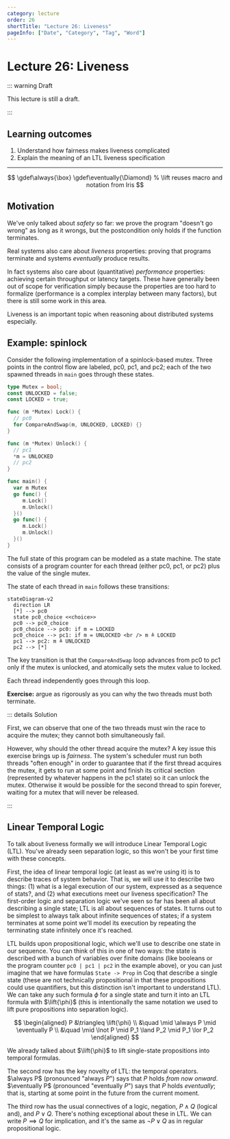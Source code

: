```yaml
---
category: lecture
order: 26
shortTitle: "Lecture 26: Liveness"
pageInfo: ["Date", "Category", "Tag", "Word"]
---
```


# Lecture 26: Liveness

::: warning Draft

This lecture is still a draft.

:::

## Learning outcomes

1. Understand how fairness makes liveness complicated
2. Explain the meaning of an LTL liveness specification

---

$$
\gdef\always{\box}
\gdef\eventually{\Diamond}
% \lift reuses macro and notation from Iris
$$

<!-- @include: ./macros.snippet.md -->

## Motivation

We've only talked about _safety_ so far: we prove the program "doesn't go wrong" as long as it wrongs, but the postcondition only holds if the function terminates.

Real systems also care about _liveness_ properties: proving that programs terminate and systems _eventually_ produce results.

In fact systems also care about (quantitative) _performance_ properties: achieving certain throughput or latency targets. These have generally been out of scope for verification simply because the properties are too hard to formalize (performance is a complex interplay between many factors), but there is still some work in this area.

Liveness is an important topic when reasoning about distributed systems especially.

## Example: spinlock

Consider the following implementation of a spinlock-based mutex. Three points in the control flow are labeled, pc0, pc1, and pc2; each of the two spawned threads in `main` goes through these states.

```go
type Mutex = bool;
const UNLOCKED = false;
const LOCKED = true;

func (m *Mutex) Lock() {
  // pc0
  for CompareAndSwap(m, UNLOCKED, LOCKED) {}
}

func (m *Mutex) Unlock() {
  // pc1
  *m = UNLOCKED
  // pc2
}

func main() {
  var m Mutex
  go func() {
     m.Lock()
     m.Unlock()
  }()
  go func() {
     m.Lock()
     m.Unlock()
  }()
}
```

The full state of this program can be modeled as a state machine. The state consists of a program counter for each thread (either pc0, pc1, or pc2) plus the value of the single mutex.

The state of each thread in `main` follows these transitions:

```mermaid
stateDiagram-v2
  direction LR
  [*] --> pc0
  state pc0_choice <<choice>>
  pc0 --> pc0_choice
  pc0_choice --> pc0: if m = LOCKED
  pc0_choice --> pc1: if m = UNLOCKED <br /> m ≜ LOCKED
  pc1 --> pc2: m ≜ UNLOCKED
  pc2 --> [*]
```

The key transition is that the `CompareAndSwap` loop advances from pc0 to pc1 only if the mutex is unlocked, and atomically sets the mutex value to locked.

Each thread independently goes through this loop.

**Exercise:** argue as rigorously as you can why the two threads must both terminate.

::: details Solution

First, we can observe that one of the two threads must win the race to acquire the mutex; they cannot both simultaneously fail.

However, why should the other thread acquire the mutex? A key issue this exercise brings up is _fairness_. The system's scheduler must run both threads "often enough" in order to guarantee that if the first thread acquires the mutex, it gets to run at some point and finish its critical section (represented by whatever happens in the pc1 state) so it can unlock the mutex. Otherwise it would be possible for the second thread to spin forever, waiting for a mutex that will never be released.

:::

## Linear Temporal Logic

To talk about liveness formally we will introduce Linear Temporal Logic (LTL). You've already seen separation logic, so this won't be your first time with these concepts.

First, the idea of linear temporal logic (at least as we're using it) is to describe traces of system behavior. That is, we will use it to describe two things: (1) what is a legal execution of our system, expressed as a sequence of stats?, and (2) what executions meet our liveness specification? The first-order logic and separation logic we've seen so far has been all about describing a single state; LTL is all about sequences of states. It turns out to be simplest to always talk about infinite sequences of states; if a system terminates at some point we'll model its execution by repeating the terminating state infinitely once it's reached.

LTL builds upon propositional logic, which we'll use to describe one state in our sequence. You can think of this in one of two ways: the state is described with a bunch of variables over finite domains (like booleans or the program counter `pc0 | pc1 | pc2` in the example above), or you can just imagine that we have formulas `State -> Prop` in Coq that describe a single state (these are not technically propositional in that these propositions could use quantifiers, but this distinction isn't important to understand LTL). We can take any such formula $\phi$ for a single state and turn it into an LTL formula with $\lift{\phi}$ (this is intentionally the same notation we used to lift pure propositions into separation logic).

$$
\begin{aligned}
P &\triangleq \lift{\phi} \\
&\quad \mid \always P \mid \eventually P \\
&\quad \mid \lnot P \mid P_1 \land P_2 \mid P_1 \lor P_2
\end{aligned}
$$

We already talked about $\lift{\phi}$ to lift single-state propositions into temporal formulas.

The second row has the key novelty of LTL: the temporal operators. $\always P$ (pronounced "always $P$") says that $P$ holds _from now onward_. $\eventually P$ (pronounced "eventually $P$") says that $P$ holds _eventually_; that is, starting at some point in the future from the current moment.

The third row has the usual connectives of a logic, negation, $P \land Q$ (logical and), and $P \lor Q$. There's nothing exceptional about these in LTL. We can write $P \implies Q$ for implication, and it's the same as $\lnot P \lor Q$ as in regular propositional logic.
